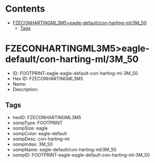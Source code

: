 



Contents
========

* [FZECONHARTINGML3M5>eagle-default/con-harting-ml/3M_50](#fzeconhartingml3m5eagle-defaultcon-harting-ml3m_50)
	* [Tags](#tags)

# FZECONHARTINGML3M5>eagle-default/con-harting-ml/3M_50

- ID: FOOTPRINT-eagle-eagle-default-con-harting-ml-3M_50
- Hex ID: FZECONHARTINGML3M5
- Name: 
- Description: 

## Tags

- hexID: FZECONHARTINGML3M5
- oompType: FOOTPRINT
- oompSize: eagle
- oompColor: eagle-default
- oompDesc: con-harting-ml
- oompIndex: 3M_50
- oompName: eagle-default/con-harting-ml/3M_50
- oompID: FOOTPRINT-eagle-eagle-default-con-harting-ml-3M_50
